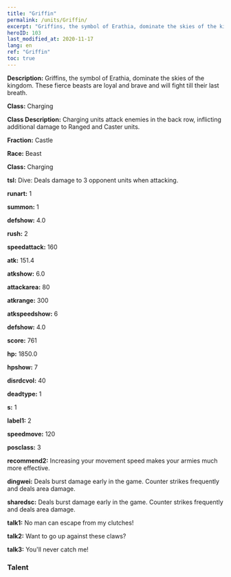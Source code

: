 ```yaml
---
title: "Griffin"
permalink: /units/Griffin/
excerpt: "Griffins, the symbol of Erathia, dominate the skies of the kingdom. These fierce beasts are loyal and brave and will fight till their last breath."
heroID: 103
last_modified_at: 2020-11-17
lang: en
ref: "Griffin"
toc: true
---
```

 **Description:** Griffins, the symbol of Erathia, dominate the skies of the kingdom. These fierce beasts are loyal and brave and will fight till their last breath.

 **Class:** Charging

 **Class Description:** Charging units attack enemies in the back row, inflicting additional damage to Ranged and Caster units.

 **Fraction:** Castle

 **Race:** Beast

 **Class:** Charging

 **tsl:** Dive: Deals damage to 3 opponent units when attacking.

 **runart:** 1

 **summon:** 1

 **defshow:** 4.0

 **rush:** 2

 **speedattack:** 160

 **atk:** 151.4

 **atkshow:** 6.0

 **attackarea:** 80

 **atkrange:** 300

 **atkspeedshow:** 6

 **defshow:** 4.0

 **score:** 761

 **hp:** 1850.0

 **hpshow:** 7

 **disrdcvol:** 40

 **deadtype:** 1

 **s:** 1

 **label1:** 2

 **speedmove:** 120

 **posclass:** 3

 **recommend2:** Increasing your movement speed makes your armies much more effective.

 **dingwei:** Deals burst damage early in the game. Counter strikes frequently and deals area damage.

 **sharedsc:** Deals burst damage early in the game. Counter strikes frequently and deals area damage.

 **talk1:** No man can escape from my clutches!

 **talk2:** Want to go up against these claws?

 **talk3:** You'll never catch me!

### Talent
